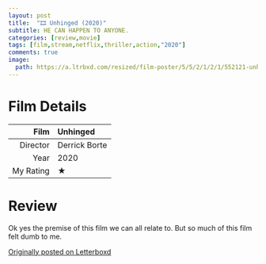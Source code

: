 ```yaml
---
layout: post
title:  "🎞️ Unhinged (2020)"
subtitle: HE CAN HAPPEN TO ANYONE.
categories: [review,movie]
tags: [film,stream,netflix,thriller,action,"2020"]
comments: true
image:
  path: https://a.ltrbxd.com/resized/film-poster/5/5/2/1/2/1/552121-unhinged-0-500-0-750-crop.jpg
---
```


# Film Details

Film|Unhinged
--:|:--
Director|Derrick Borte
Year|2020
My Rating|★

# Review

Ok yes the premise of this film we can all relate to. But so much of this film felt dumb to me.

[Originally posted on Letterboxd](https://letterboxd.com/nickbarrett/film/unhinged-2020/)
